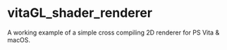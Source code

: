 # vitaGL_shader_renderer
A working example of a simple cross compiling 2D renderer for PS Vita &amp; macOS. 
